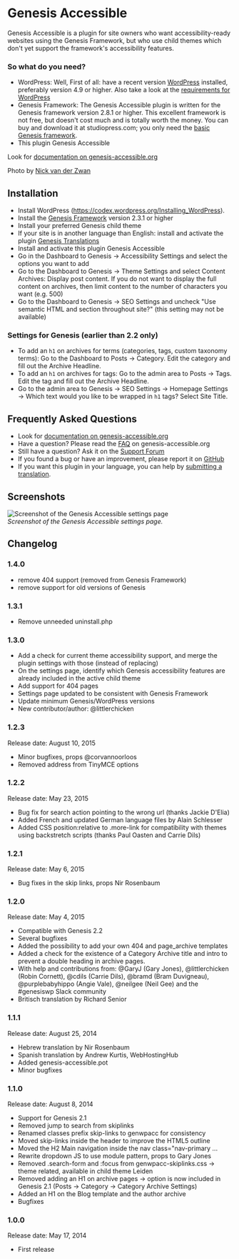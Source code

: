 # Genesis Accessible

Genesis Accessible is a plugin for site owners who want accessibility-ready websites using the Genesis Framework, but who use child themes which don't yet support the framework's accessibility features.

### So what do you need?

- WordPress: Well, First of all: have a recent version [WordPress](https://www.wordpress.org) installed, preferably version 4.9 or higher. Also take a look at the [requirements for WordPress](https://wordpress.org/about/requirements/)
- Genesis Framework: The Genesis Accessible plugin is written for the Genesis framework version 2.8.1 or higher. This excellent framework is not free, but doesn't cost much and is totally worth the money. You can buy and download it at studiopress.com; you only need the [basic Genesis framework](https://my.studiopress.com/themes/genesis/).
- This plugin Genesis Accessible

Look for [documentation on genesis-accessible.org](https://genesis-accessible.org)

Photo by [Nick van der Zwan](https://unsplash.com/photos/Qco9YF2io4Q)

## Installation

- Install WordPress (https://codex.wordpress.org/Installing_WordPress).
- Install the [Genesis Framework](https://my.studiopress.com/themes/genesis/) version 2.3.1 or higher
- Install your preferred Genesis child theme
- If your site is in another language than English: install and activate the plugin [Genesis Translations](https://wordpress.org/plugins/genesis-translations/)
- Install and activate this plugin Genesis Accessible
- Go in the Dashboard to Genesis → Accessibility Settings and select the options you want to add
- Go to the Dashboard to Genesis → Theme Settings and select Content Archives: Display post content. If you do not want to display the full content on archives, then limit content to the number of characters you want (e.g. 500)
- Go to the Dashboard to Genesis → SEO Settings and uncheck "Use semantic HTML and section throughout site?" (this setting may not be available)

### Settings for Genesis (earlier than 2.2 only)

- To add an `h1` on archives for terms (categories, tags, custom taxonomy terms): Go to the Dashboard to Posts → Category. Edit the category and fill out the Archive Headline.
- To add an `h1` on archives for tags: Go to the admin area to Posts → Tags. Edit the tag and fill out the Archive Headline.
- Go to the admin area to Genesis → SEO Settings →  Homepage Settings →  Which text would you like to be wrapped in `h1` tags? Select Site Title.

## Frequently Asked Questions

- Look for [documentation on genesis-accessible.org](https://genesis-accessible.org)
- Have a question? Please read the [FAQ](https://genesis-accessible.org/documentation/faq/) on genesis-accessible.org
- Still have a question? Ask it on the [Support Forum](https://wordpress.org/support/plugin/genesis-accessible)
- If you found a bug or have an improvement, please report it on [GitHub](https://github.com/robincornett/genesis-accessible)
- If you want this plugin in your language, you can help by [submitting a translation](https://translate.wordpress.org/projects/wp-plugins/genesis-accessible).

## Screenshots

![Screenshot of the Genesis Accessible settings page](https://github.com/robincornett/genesis-accessible/blob/develop/assets/screenshot-1.png)  
_Screenshot of the Genesis Accessible settings page._

## Changelog

### 1.4.0
* remove 404 support (removed from Genesis Framework)
* remove support for old versions of Genesis

### 1.3.1
* Remove unneeded uninstall.php

### 1.3.0

* Add a check for current theme accessibility support, and merge the plugin settings with those (instead of replacing)
* On the settings page, identify which Genesis accessibility features are already included in the active child theme
* Add support for 404 pages
* Settings page updated to be consistent with Genesis Framework
* Update minimum Genesis/WordPress versions
* New contributor/author: @littlerchicken

### 1.2.3

Release date: August 10, 2015

* Minor bugfixes, props @corvannoorloos
* Removed address from TinyMCE options

### 1.2.2

Release date: May 23, 2015

* Bug fix for search action pointing to the wrong url (thanks Jackie D'Elia)
* Added French and updated German language files by Alain Schlesser
* Added CSS position:relative to .more-link for compatibility with themes using backstretch scripts (thanks Paul Oasten and Carrie Dils)

### 1.2.1

Release date: May 6, 2015

* Bug fixes in the skip links, props Nir Rosenbaum

### 1.2.0

Release date: May 4, 2015

* Compatible with Genesis 2.2
* Several bugfixes
* Added the possibility to add your own 404 and page_archive templates
* Added a check for the existence of a Category Archive title and intro to prevent a double heading in archive pages.
* With help and contributions from: @GaryJ (Gary Jones), @littlerchicken (Robin Cornett), @cdils (Carrie Dils), @bramd (Bram Duvigneau), @purplebabyhippo (Angie Vale), @neilgee (Neil Gee) and the #genesiswp Slack community
* Britisch translation by Richard Senior

### 1.1.1

Release date: August 25, 2014

* Hebrew translation by Nir Rosenbaum
* Spanish translation by Andrew Kurtis, WebHostingHub
* Added genesis-accessible.pot
* Minor bugfixes

### 1.1.0

Release date: August 8, 2014

* Support for Genesis 2.1
* Removed jump to search from skiplinks
* Renamed classes prefix skip-links to genwpacc for consistency
* Moved skip-links inside the header to improve the HTML5 outline
* Moved the H2 Main navigation inside the nav class="nav-primary ...
* Rewrite dropdown JS to use module pattern, props to Gary Jones
* Removed .search-form and :focus from genwpacc-skiplinks.css → theme related, available in child theme Leiden
* Removed adding an H1 on archive pages → option is now included in Genesis 2.1 (Posts → Category → Category Archive Settings)
* Added an H1 on the Blog template and the author archive
* Bugfixes

### 1.0.0

Release date: May 17, 2014

* First release
